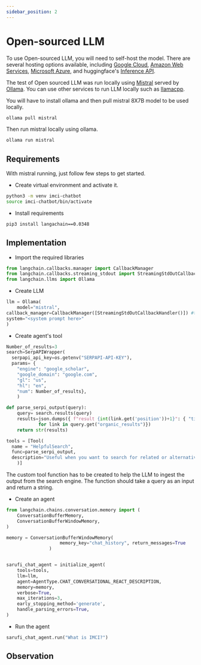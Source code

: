 ```yaml
---
sidebar_position: 2
---
```

# Open-sourced LLM

To use Open-sourced LLM, you will need to self-host the model. There are several hosting options available, including [Google Cloud](https://cloud.google.com/), [Amazon Web Services](https://aws.amazon.com/), [Microsoft Azure](https://azure.microsoft.com/), and huggingface's [Inference API](https://api-inference.huggingface.co/).

The test of Open sourced LLM was run locally using [Mistral](https://mistral.ai/) served by [Ollama](https://github.com/jmorganca/ollama). You can use other services to run LLM locally such as [llamacpp](https://github.com/ggerganov/llama.cpp).

You will have to install ollama and then pull mistral 8X7B model to be used locally.

```bash
ollama pull mistral
```

Then run mistral locally using ollama.

```bash
ollama run mistral
```

## Requirements

With mistral running, just follow few steps to get started.

- Create virtual environment and activate it.

```bash
python3 -m venv imci-chatbot
source imci-chatbot/bin/activate
```

- Install requirements

```bash
pip3 install langachain==0.0348
```

## Implementation

- Import the required libraries

```python
from langchain.callbacks.manager import CallbackManager
from langchain.callbacks.streaming_stdout import StreamingStdOutCallbackHandler
from langchain.llms import Ollama
```

- Create LLM

```python
llm = Ollama(
    model="mistral",
callback_manager=CallbackManager([StreamingStdOutCallbackHandler()]) #to stream output to stdout
system="<system prompt here>"
)
```

- Create agent's tool

```python
Number_of_results=3
search=SerpAPIWrapper(
  serpapi_api_key=os.getenv("SERPAPI-API-KEY"),
  params= {
    "engine": "google_scholar",
    "google_domain": "google.com",
    "gl": "us",
    "hl": "en",
    "num": Number_of_results},
    )

def parse_serpi_output(query):
    query= search.results(query)
    results=json.dumps({ f"result {int(link.get('position'))+1}": { "title":link.get('title'), "link":link.get("link"), "summary": link.get("snippet"),"authors":link["publication_info"].get("summary")} 
            for link in query.get("organic_results")})
    return str(results)

tools = [Tool(
  name = "HelpfulSearch",
  func=parse_serpi_output,
  description="Useful when you want to search for related or alternative medical solution",
    )]
```

The custom tool function has to be created to help the LLM to ingest the output from the search engine. The function should take a query as an input and return a string.

- Create an agent

```python
from langchain.chains.conversation.memory import (
    ConversationBufferMemory,
    ConversationBufferWindowMemory,
)

memory = ConversationBufferWindowMemory(
                    memory_key="chat_history", return_messages=True
                )


sarufi_chat_agent = initialize_agent(
    tools=tools,
    llm=llm,
    agent=AgentType.CHAT_CONVERSATIONAL_REACT_DESCRIPTION,
    memory=memory,
    verbose=True,
    max_iterations=3,
    early_stopping_method='generate',
    handle_parsing_errors=True,
)
```

- Run the agent

```python
sarufi_chat_agent.run("What is IMCI?")
```

## Observation